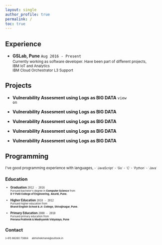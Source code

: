 ```yaml
---
layout: single
author_profile: true
permalink: /
toc: true
---
```


<!-- <button class='btn btn--danger'>Site is under maintenance...</button> -->

<!-- 
  <==========================> START  : Experience
-->
## Experience       <i class="fa fa-globe" aria-hidden="true"></i> 

* **GSLab, <i class="fa fa-map-marker" aria-hidden="true"></i> Pune**   `Aug 2016 - Present`                        <br />
  <small>
    Currently working as software developer.
    Have been part of different projects,                       <br/>
    <i class="fa fa-check" aria-hidden="true"></i> 
    IBM IoT and Analytics                         <br/>
    <i class="fa fa-check" aria-hidden="true"></i>
    IBM Cloud Orchestrator L3 Support             <br/>
  </small>

<!-- 
  <==========================> END    : Experience
-->
<!-- ----------------------------------------------------------------------------------------------------------- -->
<!-- 
  <==========================> START  : Projects
-->
## Projects         <i class="fa fa-lightbulb-o" aria-hidden="true"></i>
  * **Vulnerability Assesment using Logs as BIG DATA** 
  <a style='text-decoration:none;' target='_blank' href='https://github.com/abhishek-mane/vulnerability-assessment'><code>view on <i class="fa fa-github" aria-hidden="true"></i></code></a>

  * **Vulnerability Assesment using Logs as BIG DATA** 
  <a style='text-decoration:none;' target='_blank' href='https://github.com/abhishek-mane/vulnerability-assessment'><code><i class="fa fa-arrow-right" aria-hidden="true"></i> <i class="fa fa-github" aria-hidden="true"></i></code></a>

  * **Vulnerability Assesment using Logs as BIG DATA** 
  <a style='text-decoration:none;' target='_blank' href='https://github.com/abhishek-mane/vulnerability-assessment'><code><i class="fa fa-chevron-right" aria-hidden="true"></i> <i class="fa fa-github" aria-hidden="true"></i></code></a>

  * **Vulnerability Assesment using Logs as BIG DATA** 
  <a style='text-decoration:none;' target='_blank' href='https://github.com/abhishek-mane/vulnerability-assessment'><code><i class="fa fa-github" aria-hidden="true"></i><i class="fa fa-chevron-right" aria-hidden="true"></i></code></a>
  
  * **Vulnerability Assesment using Logs as BIG DATA** 
  <a style='text-decoration:none;' target='_blank' href='https://github.com/abhishek-mane/vulnerability-assessment'><code><i class="fa fa-github" aria-hidden="true"></i> <i class="fa fa-chevron-right" aria-hidden="true"></i></code></a>

  <!-- * **Vulnerability Assesment using Logs as BIG DATA** <a style='text-decoration:none;' target='_blank' href='https://github.com/abhishek-mane/vulnerability-assessment'><i class="fa fa-github" aria-hidden="true"></i></a> -->

  <!-- * **Project Name** 
  <a style='text-decoration:none;' target='_blank' href='https://github.com/abhishek-mane/vulnerability-assessment'><i class="fa fa-github-alt" aria-hidden="true"></i></a> -->

  <!-- <a target='_blank' href='https://github.com/abhishek-mane/vulnerability-assessment' class='btn btn--nano btn--linkedin'>View on <i class="fa fa-github" aria-hidden="true"></i></a> -->
<!-- 
  <==========================> END    : Projects
-->
<!-- ----------------------------------------------------------------------------------------------------------- -->
<!-- 
  <==========================> START  : Programming Skills
-->
## Programming      <i class='fa fa-laptop' aria-hidden='true'></i>
  <small>
    I've good programming experience with languages,
  <small>
  - `JavaScript`
  - `Go`
  - `C`
  - `Python`
  - `Java`

<!-- 
  <==========================> END    : Programming Skills
-->
<!-- ----------------------------------------------------------------------------------------------------------- -->
<!-- 
  <==========================> START  : Education
-->
## Education        <i class="fa fa-pencil" aria-hidden="true"></i> 

* **Graduation**                                                `2012 - 2016`   <br/>
  <small>
    Pursued bachelor's degree in 
    **Computer Science** from                                   <br/>
    <i class="fa fa-institution" aria-hidden="true"></i> 
    **D Y Patil College of Engineering,**
    <i class="fa fa-map-marker" aria-hidden="true"></i> 
    **Akurdi, Pune.**
  </small>

* **Higher Education**                                          `2010 - 2012`   <br/>
  <small>
    Pursued higher education from                               <br />
    <i class="fa fa-institution" aria-hidden="true"></i> 
    **Bharat English School & Jr. College, <i class="fa fa-map-marker" aria-hidden="true"></i> Shivajinagar, Pune.**
  </small>

* **Primary Education**                                         `2000 - 2010`   <br/>
  <small>
    Pursued primary education from                              <br />
    <i class="fa fa-institution" aria-hidden="true"></i> 
    **Prerana Prathmik & Madhyamik Vidyalaya, <i class="fa fa-map-marker" aria-hidden="true"></i> Pune**
  </small>

<!-- 
  <==========================> END    : Education
-->
<!-- ----------------------------------------------------------------------------------------------------------- -->
<!-- 
  <==========================> START  : Contact
-->
## Contact   <i class='fa fa-phone-square' aria-hidden='true'></i>
  <small>
    <i class='fa fa-phone' aria-hidden='true'></i> 
    <a style ="text-decoration: none;" href="tel:+918626073884">(+91) 86260 73884</a>
    &nbsp; &nbsp;
    <i class='fa fa-envelope' aria-hidden='true'></i> 
    <a style ="text-decoration: none;" href="mailto:abhishekmane@outlook.in">abhishekmane@outlook.in</a>
  <small>
<!-- 
  <==========================> END    : Contact
-->

<!-- ========================================= STUFF ========================================= -->
<!-- Be sure to remove `/docs` and `/test` if you forked Minimal Mistakes. These folders contain documentation and test pages for the theme and you probably don't want them littering up your repo.
{: .notice--info} -->

<!-- Be sure to remove `/docs` and `/test` if you forked Minimal Mistakes. These folders contain documentation and test pages for the theme and you probably don't want them littering up your repo.
{: .notice--danger} -->

<!-- Be sure to remove `/docs` and `/test` if you forked Minimal Mistakes. These folders contain documentation and test pages for the theme and you probably don't want them littering up your repo.
{: .notice--success} -->

<!-- Be sure to remove `/docs` and `/test` if you forked Minimal Mistakes. These folders contain documentation and test pages for the theme and you probably don't want them littering up your repo.
{: .notice--warning} -->

<!-- Be sure to remove `/docs` and `/test` if you forked Minimal Mistakes. These folders contain documentation and test pages for the theme and you probably don't want them littering up your repo.
{: .notice--primary} -->

<!-- <button class='btn btn--primary'>Primary</button>
<button class='btn btn--inverse'>Inverse</button>
<button class='btn btn--light-outline'>Light Outline</button>
<button class='btn btn--success'>Success</button>
<button class='btn btn--warning'>Warning</button>
<button class='btn btn--danger'>Danger</button>
<button class='btn btn--info'>Info</button>
<button class='btn btn--facebook'>Facebook</button>
<button class='btn btn--twitter'>Twitter</button>
<button class='btn btn--google-plus'>Google Plus</button><br/>
<button class='btn btn--linkedin'>LinkedIn</button>
<button class='btn btn--small btn--linkedin'>LinkedIn</button>
<button class='btn btn--tiny btn--linkedin'>LinkedIn</button>
<button class='btn btn--nano btn--linkedin'>LinkedIn</button> -->